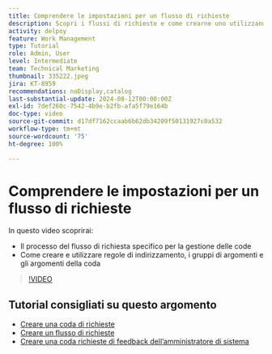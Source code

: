 ```yaml
---
title: Comprendere le impostazioni per un flusso di richieste
description: Scopri i flussi di richieste e come crearne uno utilizzando le regole di routing, i gruppi di argomenti e gli argomenti della coda.
activity: delpoy
feature: Work Management
type: Tutorial
role: Admin, User
level: Intermediate
team: Technical Marketing
thumbnail: 335222.jpeg
jira: KT-8959
recommendations: noDisplay,catalog
last-substantial-update: 2024-08-12T00:00:00Z
exl-id: 7def260c-7542-4b9e-b2fb-afa5f79e164b
doc-type: video
source-git-commit: d17df7162ccaab6b62db34209f50131927c0a532
workflow-type: tm+mt
source-wordcount: '75'
ht-degree: 100%

---
```


# Comprendere le impostazioni per un flusso di richieste

In questo video scoprirai:

* Il processo del flusso di richiesta specifico per la gestione delle code
* Come creare e utilizzare regole di indirizzamento, i gruppi di argomenti e gli argomenti della coda

>[!VIDEO](https://video.tv.adobe.com/v/335222/?quality=12&learn=on&enablevpops)

## Tutorial consigliati su questo argomento

* [Creare una coda di richieste](/help/manage-work/request-queues/create-a-request-queue.md)
* [Creare un flusso di richieste](/help/manage-work/request-queues/create-a-request-flow.md)
* [Creare una coda richieste di feedback dell’amministratore di sistema](/help/manage-work/request-queues/create-a-system-admin-feedback-request-queue.md)

